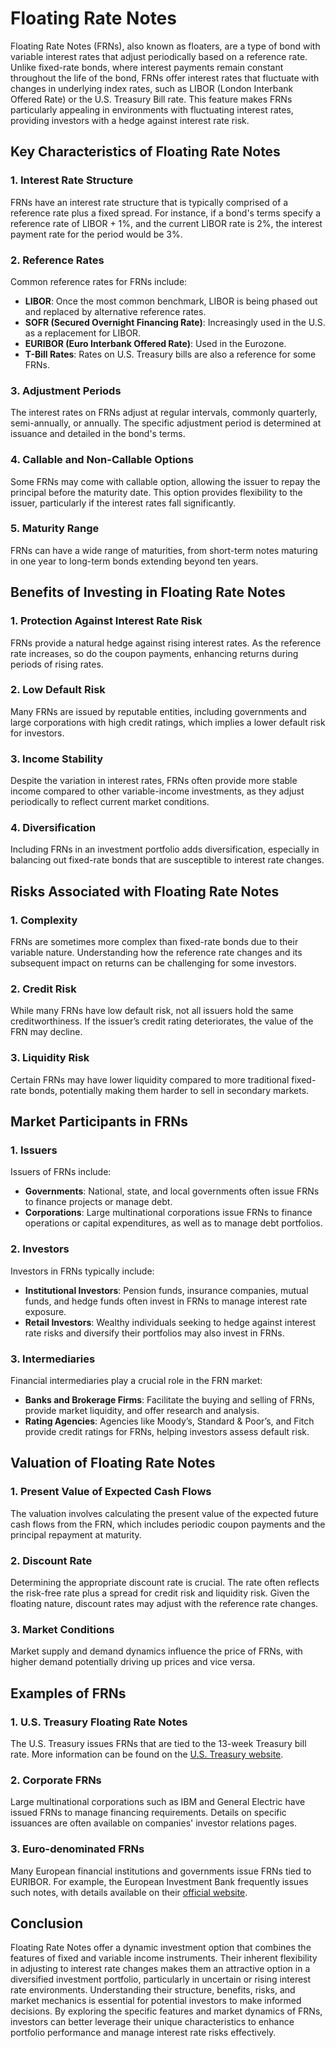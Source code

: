# Floating Rate Notes

Floating Rate Notes (FRNs), also known as floaters, are a type of bond with variable interest rates that adjust periodically based on a reference rate. Unlike fixed-rate bonds, where interest payments remain constant throughout the life of the bond, FRNs offer interest rates that fluctuate with changes in underlying index rates, such as LIBOR (London Interbank Offered Rate) or the U.S. Treasury Bill rate. This feature makes FRNs particularly appealing in environments with fluctuating interest rates, providing investors with a hedge against interest rate risk.

## Key Characteristics of Floating Rate Notes

### 1. **Interest Rate Structure**
FRNs have an interest rate structure that is typically comprised of a reference rate plus a fixed spread. For instance, if a bond's terms specify a reference rate of LIBOR + 1%, and the current LIBOR rate is 2%, the interest payment rate for the period would be 3%.

### 2. **Reference Rates**
Common reference rates for FRNs include:
   - **LIBOR**: Once the most common benchmark, LIBOR is being phased out and replaced by alternative reference rates.
   - **SOFR (Secured Overnight Financing Rate)**: Increasingly used in the U.S. as a replacement for LIBOR.
   - **EURIBOR (Euro Interbank Offered Rate)**: Used in the Eurozone.
   - **T-Bill Rates**: Rates on U.S. Treasury bills are also a reference for some FRNs.

### 3. **Adjustment Periods**
The interest rates on FRNs adjust at regular intervals, commonly quarterly, semi-annually, or annually. The specific adjustment period is determined at issuance and detailed in the bond's terms.

### 4. **Callable and Non-Callable Options**
Some FRNs may come with callable option, allowing the issuer to repay the principal before the maturity date. This option provides flexibility to the issuer, particularly if the interest rates fall significantly.

### 5. **Maturity Range**
FRNs can have a wide range of maturities, from short-term notes maturing in one year to long-term bonds extending beyond ten years.

## Benefits of Investing in Floating Rate Notes

### 1. **Protection Against Interest Rate Risk**
FRNs provide a natural hedge against rising interest rates. As the reference rate increases, so do the coupon payments, enhancing returns during periods of rising rates.

### 2. **Low Default Risk**
Many FRNs are issued by reputable entities, including governments and large corporations with high credit ratings, which implies a lower default risk for investors.

### 3. **Income Stability**
Despite the variation in interest rates, FRNs often provide more stable income compared to other variable-income investments, as they adjust periodically to reflect current market conditions.

### 4. **Diversification**
Including FRNs in an investment portfolio adds diversification, especially in balancing out fixed-rate bonds that are susceptible to interest rate changes.

## Risks Associated with Floating Rate Notes

### 1. **Complexity**
FRNs are sometimes more complex than fixed-rate bonds due to their variable nature. Understanding how the reference rate changes and its subsequent impact on returns can be challenging for some investors.

### 2. **Credit Risk**
While many FRNs have low default risk, not all issuers hold the same creditworthiness. If the issuer’s credit rating deteriorates, the value of the FRN may decline.

### 3. **Liquidity Risk**
Certain FRNs may have lower liquidity compared to more traditional fixed-rate bonds, potentially making them harder to sell in secondary markets.

## Market Participants in FRNs

### 1. **Issuers**
Issuers of FRNs include:
   - **Governments**: National, state, and local governments often issue FRNs to finance projects or manage debt.
   - **Corporations**: Large multinational corporations issue FRNs to finance operations or capital expenditures, as well as to manage debt portfolios.

### 2. **Investors**
Investors in FRNs typically include:
   - **Institutional Investors**: Pension funds, insurance companies, mutual funds, and hedge funds often invest in FRNs to manage interest rate exposure.
   - **Retail Investors**: Wealthy individuals seeking to hedge against interest rate risks and diversify their portfolios may also invest in FRNs.

### 3. **Intermediaries**
Financial intermediaries play a crucial role in the FRN market:
   - **Banks and Brokerage Firms**: Facilitate the buying and selling of FRNs, provide market liquidity, and offer research and analysis.
   - **Rating Agencies**: Agencies like Moody’s, Standard & Poor’s, and Fitch provide credit ratings for FRNs, helping investors assess default risk.

## Valuation of Floating Rate Notes

### 1. **Present Value of Expected Cash Flows**
The valuation involves calculating the present value of the expected future cash flows from the FRN, which includes periodic coupon payments and the principal repayment at maturity.

### 2. **Discount Rate**
Determining the appropriate discount rate is crucial. The rate often reflects the risk-free rate plus a spread for credit risk and liquidity risk. Given the floating nature, discount rates may adjust with the reference rate changes.

### 3. **Market Conditions**
Market supply and demand dynamics influence the price of FRNs, with higher demand potentially driving up prices and vice versa.

## Examples of FRNs

### 1. **U.S. Treasury Floating Rate Notes**
The U.S. Treasury issues FRNs that are tied to the 13-week Treasury bill rate. More information can be found on the [U.S. Treasury website](https://www.treasurydirect.gov/instit/marketables/frns/frns.htm).

### 2. **Corporate FRNs**
Large multinational corporations such as IBM and General Electric have issued FRNs to manage financing requirements. Details on specific issuances are often available on companies' investor relations pages.

### 3. **Euro-denominated FRNs**
Many European financial institutions and governments issue FRNs tied to EURIBOR. For example, the European Investment Bank frequently issues such notes, with details available on their [official website](https://www.eib.org/en/investor_relations/index.htm).

## Conclusion

Floating Rate Notes offer a dynamic investment option that combines the features of fixed and variable income instruments. Their inherent flexibility in adjusting to interest rate changes makes them an attractive option in a diversified investment portfolio, particularly in uncertain or rising interest rate environments. Understanding their structure, benefits, risks, and market mechanics is essential for potential investors to make informed decisions. By exploring the specific features and market dynamics of FRNs, investors can better leverage their unique characteristics to enhance portfolio performance and manage interest rate risks effectively.